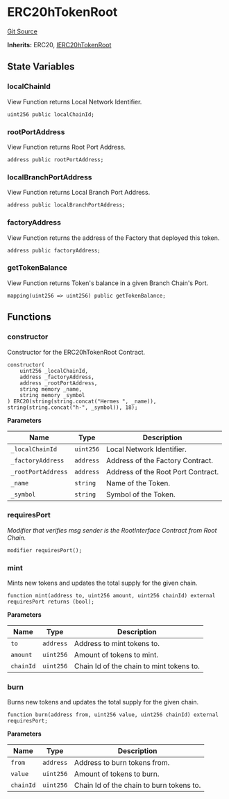 # ERC20hTokenRoot
[Git Source](https://github.com/Maia-DAO/test-env-V2/blob/84b5f9e8695c91ddb02f27bb3dfb1c652f55ced4/ulysses-omnichain/token/ERC20hTokenRoot.sol)

**Inherits:**
ERC20, [IERC20hTokenRoot](/ulysses-omnichain/interfaces/IERC20hTokenRoot.sol/interface.IERC20hTokenRoot.md)


## State Variables
### localChainId
View Function returns Local Network Identifier.


```solidity
uint256 public localChainId;
```


### rootPortAddress
View Function returns Root Port Address.


```solidity
address public rootPortAddress;
```


### localBranchPortAddress
View Function returns Local Branch Port Address.


```solidity
address public localBranchPortAddress;
```


### factoryAddress
View Function returns the address of the Factory that deployed this token.


```solidity
address public factoryAddress;
```


### getTokenBalance
View Function returns Token's balance in a given Branch Chain's Port.


```solidity
mapping(uint256 => uint256) public getTokenBalance;
```


## Functions
### constructor

Constructor for the ERC20hTokenRoot Contract.


```solidity
constructor(
    uint256 _localChainId,
    address _factoryAddress,
    address _rootPortAddress,
    string memory _name,
    string memory _symbol
) ERC20(string(string.concat("Hermes ", _name)), string(string.concat("h-", _symbol)), 18);
```
**Parameters**

|Name|Type|Description|
|----|----|-----------|
|`_localChainId`|`uint256`|Local Network Identifier.|
|`_factoryAddress`|`address`|Address of the Factory Contract.|
|`_rootPortAddress`|`address`|Address of the Root Port Contract.|
|`_name`|`string`|Name of the Token.|
|`_symbol`|`string`|Symbol of the Token.|


### requiresPort

*Modifier that verifies msg sender is the RootInterface Contract from Root Chain.*


```solidity
modifier requiresPort();
```

### mint

Mints new tokens and updates the total supply for the given chain.


```solidity
function mint(address to, uint256 amount, uint256 chainId) external requiresPort returns (bool);
```
**Parameters**

|Name|Type|Description|
|----|----|-----------|
|`to`|`address`|Address to mint tokens to.|
|`amount`|`uint256`|Amount of tokens to mint.|
|`chainId`|`uint256`|Chain Id of the chain to mint tokens to.|


### burn

Burns new tokens and updates the total supply for the given chain.


```solidity
function burn(address from, uint256 value, uint256 chainId) external requiresPort;
```
**Parameters**

|Name|Type|Description|
|----|----|-----------|
|`from`|`address`|Address to burn tokens from.|
|`value`|`uint256`|Amount of tokens to burn.|
|`chainId`|`uint256`|Chain Id of the chain to burn tokens to.|


